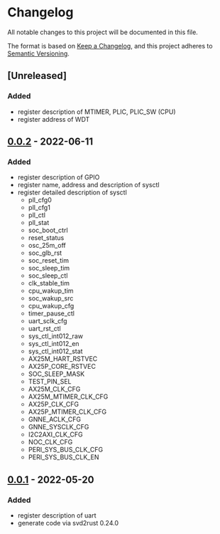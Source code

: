 # Changelog

All notable changes to this project will be documented in this file.

The format is based on [Keep a Changelog](https://keepachangelog.com/en/1.0.0/),
and this project adheres to [Semantic Versioning](https://semver.org/spec/v2.0.0.html).

## [Unreleased]

### Added

- register description of MTIMER, PLIC, PLIC_SW (CPU)
- register address of WDT

## [0.0.2] - 2022-06-11

### Added

- register description of GPIO
- register name, address and description of sysctl
- register detailed description of sysctl
  - pll_cfg0
  - pll_cfg1
  - pll_ctl
  - pll_stat
  - soc_boot_ctrl
  - reset_status
  - osc_25m_off
  - soc_glb_rst
  - soc_reset_tim
  - soc_sleep_tim
  - soc_sleep_ctl
  - clk_stable_tim
  - cpu_wakup_tim
  - soc_wakup_src
  - cpu_wakup_cfg
  - timer_pause_ctl
  - uart_sclk_cfg
  - uart_rst_ctl
  - sys_ctl_int012_raw
  - sys_ctl_int012_en
  - sys_ctl_int012_stat
  - AX25M_HART_RSTVEC
  - AX25P_CORE_RSTVEC
  - SOC_SLEEP_MASK
  - TEST_PIN_SEL
  - AX25M_CLK_CFG
  - AX25M_MTIMER_CLK_CFG
  - AX25P_CLK_CFG
  - AX25P_MTIMER_CLK_CFG
  - GNNE_ACLK_CFG
  - GNNE_SYSCLK_CFG
  - I2C2AXI_CLK_CFG
  - NOC_CLK_CFG
  - PERI_SYS_BUS_CLK_CFG
  - PERI_SYS_BUS_CLK_EN

## [0.0.1] - 2022-05-20

### Added

- register description of uart
- generate code via svd2rust 0.24.0

[0.0.2]: https://github.com/duskmoon314/k510-pac/releases/tag/v0.0.2
[0.0.1]: https://github.com/duskmoon314/k510-pac/releases/tag/v0.0.1
